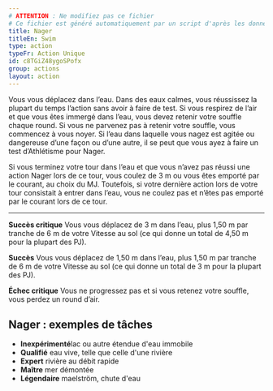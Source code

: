 ```yaml
---
# ATTENTION : Ne modifiez pas ce fichier
# Ce fichier est généré automatiquement par un script d'après les données du module Foundry VTT officiel et de sa traduction
title: Nager
titleEn: Swim
type: action
typeFr: Action Unique
id: c8TGiZ48ygoSPofx
group: actions
layout: action
---
```

<p>Vous vous déplacez dans l’eau. Dans des eaux calmes, vous réussissez la plupart du temps l’action sans avoir à faire de test. Si vous respirez de l’air et que vous êtes immergé dans l’eau, vous devez retenir votre souffle chaque round. Si vous ne parvenez pas à retenir votre souffle, vous commencez à vous noyer. Si l’eau dans laquelle vous nagez est agitée ou dangereuse d’une façon ou d’une autre, il se peut que vous ayez à faire un test d’Athlétisme pour Nager.</p><p>Si vous terminez votre tour dans l’eau et que vous n’avez pas réussi une action Nager lors de ce tour, vous coulez de 3 m ou vous êtes emporté par le courant, au choix du MJ. Toutefois, si votre dernière action lors de votre tour consistait à entrer dans l’eau, vous ne coulez pas et n’êtes pas emporté par le courant lors de ce tour.</p><hr /><p><strong>Succès critique</strong> Vous vous déplacez de 3 m dans l’eau, plus 1,50 m par tranche de 6 m de votre Vitesse au sol (ce qui donne un total de 4,50 m pour la plupart des PJ).</p><p><strong>Succès</strong> Vous vous déplacez de 1,50 m dans l’eau, plus 1,50 m par tranche de 6 m de votre Vitesse au sol (ce qui donne un total de 3 m pour la plupart des PJ).</p><p><strong>Échec critique</strong> Vous ne progressez pas et si vous retenez votre souffle, vous perdez un round d’air.</p><h2>Nager : exemples de tâches</h2><ul><li><strong>Inexpérimenté</strong>lac ou autre étendue d'eau immobile</li><li><strong>Qualifié</strong> eau vive, telle que celle d'une rivière</li><li><strong>Expert</strong> rivière au débit rapide</li><li><strong>Maître</strong> mer démontée</li><li><strong>Légendaire</strong> maelström, chute d'eau</li></ul>
